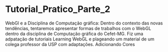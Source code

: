 # Tutorial_Pratico_Parte_2
WebGl e a Disciplina de Computação gráfica: Dentro do contexto das novas tendências, tentaremos apresentar formas de trabalhos com o WebGL dentro da disciplina de Computação gráfica do Cefet-MG. Fiz uma adpatação de tutoriais Learning WebGL e plageando um material de um colega professor da USP com adaptações. Adicionando Cores
